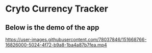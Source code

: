 # Cryto Currency Tracker

## Below is the demo of the app

https://user-images.githubusercontent.com/78037846/151668766-16826000-5024-4f72-b9a8-1ba4a87b7fea.mp4


